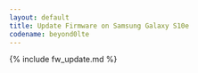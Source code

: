 ```yaml
---
layout: default
title: Update Firmware on Samsung Galaxy S10e
codename: beyond0lte
---
```


{% include fw_update.md %}
